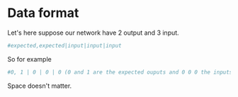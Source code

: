 # Data format

Let's here suppose our network have 2 output and 3 input.
```sh
#expected,expected|input|input|input
```
So for example
```sh
#0, 1 | 0 | 0 | 0 (0 and 1 are the expected ouputs and 0 0 0 the inputs)
```

Space doesn't matter.
